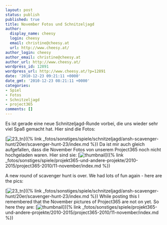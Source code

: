 ```yaml
---
layout: post
status: publish
published: true
title: November Fotos und Schnitzeljagd
author:
  display_name: cheesy
  login: cheesy
  email: christine@cheesy.at
  url: http://www.cheesy.at/
author_login: cheesy
author_email: christine@cheesy.at
author_url: http://www.cheesy.at/
wordpress_id: 12891
wordpress_url: http://www.cheesy.at/?p=12891
date: '2010-12-23 09:21:11 +0000'
date_gmt: '2010-12-23 08:21:11 +0000'
categories:
- Spiel
- Fotos
- Schnitzeljagd
- project365
comments: []
---
```

<!--:de-->Es ist gerade eine neue Schnitzeljagd-Runde vorbei, die uns wieder sehr viel Spaß gemacht hat. Hier sind die Fotos:
[![](http://www.cheesy.at/wp-content/uploads/2010/12/november-fotos-und-schnitzeljagd/23_tn.jpg "23\_tn")]({% link _fotos/sonstiges/spiele/schnitzeljagd/ansh-scavenger-hunt/20er/scavenger-hunt-23/index.md %})
Da ist mir auch gleich aufgefallen, dass die November Fotos von unserem Project365 noch nicht hochgeladen waren. Hier sind sie:
[![](http://www.cheesy.at/wp-content/uploads/2010/12/november-fotos-und-schnitzeljagd/thumbnail.jpg "thumbnail")]({% link _fotos/sonstiges/spiele/projekt365-und-andere-projekte/2010-2015/project365-2010/11-november/index.md %})
<!--:--><!--:en-->A new round of scavenger hunt is over. We had lots of fun again - here are the pics:
[![](http://www.cheesy.at/wp-content/uploads/2010/12/november-fotos-und-schnitzeljagd/23_tn.jpg "23\_tn")]({% link _fotos/sonstiges/spiele/schnitzeljagd/ansh-scavenger-hunt/20er/scavenger-hunt-23/index.md %})
While posting this I remembered that the November pictures of Project365 are not on yet. So here they are:
[![](http://www.cheesy.at/wp-content/uploads/2010/12/november-fotos-und-schnitzeljagd/thumbnail.jpg "thumbnail")]({% link _fotos/sonstiges/spiele/projekt365-und-andere-projekte/2010-2015/project365-2010/11-november/index.md %})
<!--:-->
